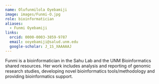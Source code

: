 ```yaml
---
name: Olufunmilola Oyebamiji
image: images/Funmi-O.jpg
role: bioinformatician
aliases:
  - Funmi Oyebamiji
links:
  orcid: 0000-0003-3859-9787
  email: ooyebamiji@salud.unm.edu
  google-scholar: J_1S_XAAAAAJ
---
```


Funmi is a bioinformatician in the Sahu Lab and the UNM Bioinformatics shared resources. Her work includes analysis and reporting of genomic research studies, developing novel bioinformatics tools/methodology and providing bioinformatics support. 
